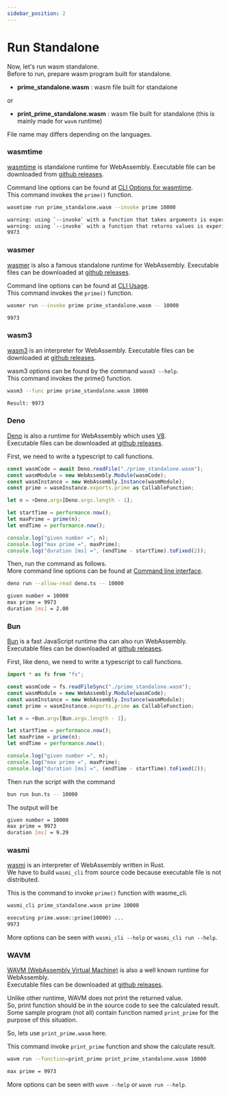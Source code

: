 ```yaml
---
sidebar_position: 2
---
```


# Run Standalone

Now, let's run wasm standalone.  
Before to run, prepare wasm program built for standalone.

-   **prime_standalone.wasm** : wasm file built for standalone

or

-   **print_prime_standalone.wasm** : wasm file built for standalone (this is mainly made for `wavm` runtime)

File name may differs depending on the languages.

### wasmtime

[wasmtime](https://wasmtime.dev/) is standalone runtime for WebAssembly.
Executable file can be downloaded from [github releases](https://github.com/bytecodealliance/wasmtime/releases).

Command line options can be found at [CLI Options for wasmtime](https://docs.wasmtime.dev/cli-options.html).  
This command invokes the `prime()` function.

```bash title="invoke prime function with wasmtime"
wasmtime run prime_standalone.wasm --invoke prime 10000
```

```bash title="output"
warning: using `--invoke` with a function that takes arguments is experimental and may break in the future
warning: using `--invoke` with a function that returns values is experimental and may break in the future
9973
```

### wasmer

[wasmer](https://wasmer.io/) is also a famous standalone runtime for WebAssembly.
Executable files can be downloaded at [github releases](https://github.com/wasmerio/wasmer/releases).

Command line options can be found at [CLI Usage](https://docs.wasmer.io/ecosystem/wasmer/usage).  
This command invokes the `prime()` function.

```bash title="invoke prime function with wasmer"
wasmer run --invoke prime prime_standalone.wasm -- 10000
```

```bash title="output"
9973
```

### wasm3

[wasm3](https://github.com/wasm3/wasm3) is an interpreter for WebAssembly.
Executable files can be downloaded at [github releases](https://github.com/wasm3/wasm3/releases).

wasm3 options can be found by the command `wasm3 --help`.  
This command invokes the prime() function.

```bash title="invoke prime function with wasm3"
wasm3 --func prime prime_standalone.wasm 10000
```

```bash title="output"
Result: 9973
```

### Deno

[Deno](https://github.com/denoland/deno) is also a runtime for WebAssembly which uses [V8](https://v8.dev/).  
Executable files can be downloaded at [github releases](https://github.com/denoland/deno/releases).

First, we need to write a typescript to call functions.

```typescript title="Deno.ts"
const wasmCode = await Deno.readFile("./prime_standalone.wasm");
const wasmModule = new WebAssembly.Module(wasmCode);
const wasmInstance = new WebAssembly.Instance(wasmModule);
const prime = wasmInstance.exports.prime as CallableFunction;

let n = +Deno.args[Deno.args.length - 1];

let startTime = performance.now();
let maxPrime = prime(n);
let endTime = performance.now();

console.log("given number =", n);
console.log("max prime =", maxPrime);
console.log("duration [ms] =", (endTime - startTime).toFixed(2));
```

Then, run the command as follows.  
More command line options can be found at [Command line interface](https://deno.land/manual@v1.8.3/getting_started/command_line_interface).

```bash title="invoke prime function with Deno"
deno run --allow-read deno.ts -- 10000
```

```bash title="output"
given number = 10000
max prime = 9973
duration [ms] = 2.00
```

### Bun

[Bun](https://bun.sh/) is a fast JavaScript runtime tha can also run WebAssembly.  
Executable files can be downloaded at [github releases](https://github.com/oven-sh/bun/releases).

First, like deno, we need to write a typescript to call functions.

```typescript title="Bun.ts"
import * as fs from "fs";

const wasmCode = fs.readFileSync("./prime_standalone.wasm");
const wasmModule = new WebAssembly.Module(wasmCode);
const wasmInstance = new WebAssembly.Instance(wasmModule);
const prime = wasmInstance.exports.prime as CallableFunction;

let n = +Bun.argv[Bun.argv.length - 1];

let startTime = performance.now();
let maxPrime = prime(n);
let endTime = performance.now();

console.log("given number =", n);
console.log("max prime =", maxPrime);
console.log("duration [ms] =", (endTime - startTime).toFixed(2));
```

Then run the script with the command

```bash title="invoke prime function with Deno"
bun run bun.ts -- 10000
```

The output will be

```bash title="output"
given number = 10000
max prime = 9973
duration [ms] = 9.29
```

### wasmi

[wasmi](https://github.com/paritytech/wasmi) is an interpreter of WebAssembly written in Rust.  
We have to build `wasmi_cli` from source code because executable file is not distributed.

This is the command to invoke `prime()` function with wasme_cli.

```bash title="invoke prime function with wasmi"
wasmi_cli prime_standalone.wasm prime 10000
```

```bash title="output"
executing prime.wasm::prime(10000) ...
9973
```

More options can be seen with `wasmi_cli --help` or `wasmi_cli run --help`.

### WAVM

[WAVM (WebAssembly Virtual Machine)](https://github.com/WAVM/WAVM) is also a well known runtime for WebAssembly.  
Executable files can be downloaded at [github releases](https://github.com/WAVM/WAVM/releases).

Unlike other runtime, WAVM does not print the returned value.  
So, print function should be in the source code to see the calculated result.  
Some sample program (not all) contain function named `print_prime` for the purpose of this situation.

So, lets use `print_prime.wasm` here.

This command invoke `print_prime` function and show the calculate result.

```bash title="invoke print_prime function with WAVM"
wavm run --function=print_prime print_prime_standalone.wasm 10000
```

```bash title="output"
max prime = 9973
```

More options can be seen with `wavm --help` or `wavm run --help`.
